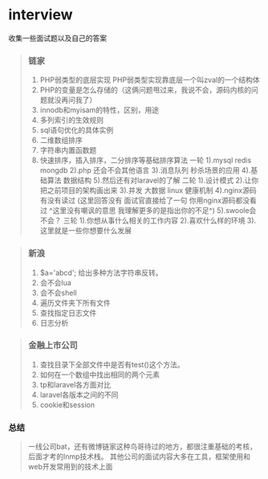# interview
收集一些面试题以及自己的答案
> ### 链家
> 1. PHP弱类型的底层实现
> PHP弱类型实现靠底层一个叫zval的一个结构体
> 2. PHP的变量是怎么存储的（这俩问题甩过来，我说不会，源码内核的问题就没再问我了）
> 3. innodb和myisam的特性，区别，用途
> 4. 多列索引的生效规则
> 5. sql语句优化的具体实例
> 6. 二维数组排序
> 7. 字符串内置函数题
> 8. 快速排序，插入排序，二分排序等基础排序算法
一轮
>  1).mysql  redis mongdb
>  2).php 还会不会其他语言
>  3).消息队列 秒杀场景的应用
>  4).基础算法 数据结构
>  5).然后还有对laravel的了解
二轮
>  1).设计模式
>  2).让你把之前项目的架构画出来
>  3).并发 大数据 linux 健康机制
>  4).nginx源码有没有读过 (这里回答没有 面试官直接给了一句 你用nginx源码都没看过 ^这里没有嘲讽的意思 我理解更多的是指出你的不足^)
>  5).swoole会不会？
三轮
>   1).你想从事什么相关的工作内容
>   2).喜欢什么样的环境
>   3).这里就是一些你想要什么发展
   
> ### 新浪
> 1.  $a='abcd'; 给出多种方法字符串反转。
> 2. 会不会lua
> 3. 会不会shell
> 4. 遍历文件夹下所有文件
> 5. 查找指定日志文件
> 6. 日志分析

> ### 金融上市公司
> 1. 查找目录下全部文件中是否有test()这个方法。
> 2. 如何在一个数组中找出相同的两个元素
> 3. tp和laravel各方面对比
> 4. laravel各版本之间的不同
> 5. cookie和session

### 总结
> 一线公司bat，还有微博链家这种鸟哥待过的地方，都很注重基础的考核，后面才考的lnmp技术栈。
> 其他公司的面试内容大多在工具，框架使用和web开发常用到的技术上面
